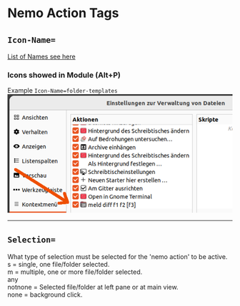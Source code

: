 # Nemo Action Tags

## ``Icon-Name=``

[List of Names see here](
<https://github.com/linuxmint/nemo/blob/master/libnemo-private/nemo-icon-names.h>)

### Icons showed in Module (Alt+P)

Example ``Icon-Name=folder-templates``
![Module](../img/icon-name.png)

---

## ``Selection=``

What type of selection must be selected for the 'nemo action' to be active.\
s = single, one file/folder selected.\
m = multiple, one or more file/folder selected.\
any\
notnone = Selected file/folder at left pane or at main view.\
none = background click.

